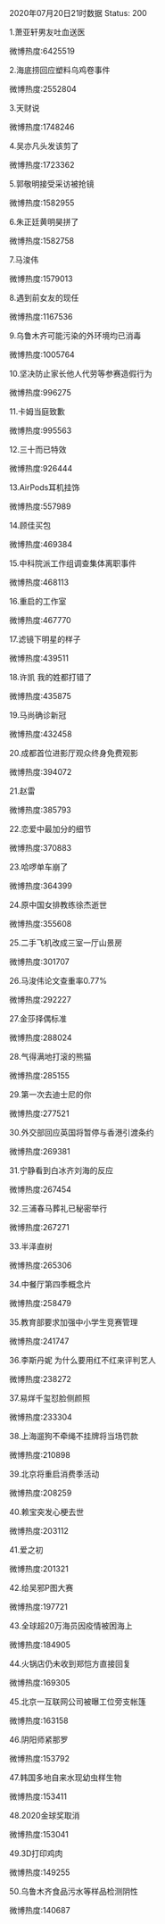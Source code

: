 2020年07月20日21时数据
Status: 200

1.萧亚轩男友吐血送医

微博热度:6425519

2.海底捞回应塑料乌鸡卷事件

微博热度:2552804

3.天财说

微博热度:1748246

4.吴亦凡头发该剪了

微博热度:1723362

5.郭敬明接受采访被抢镜

微博热度:1582955

6.朱正廷黄明昊拼了

微博热度:1582758

7.马浚伟

微博热度:1579013

8.遇到前女友的现任

微博热度:1167536

9.乌鲁木齐可能污染的外环境均已消毒

微博热度:1005764

10.坚决防止家长他人代劳等参赛造假行为

微博热度:996275

11.卡姆当庭致歉

微博热度:995563

12.三十而已特效

微博热度:926444

13.AirPods耳机挂饰

微博热度:557989

14.顾佳买包

微博热度:469384

15.中科院派工作组调查集体离职事件

微博热度:468113

16.重启的工作室

微博热度:467770

17.滤镜下明星的样子

微博热度:439511

18.许凯 我的姓都打错了

微博热度:435875

19.马尚确诊新冠

微博热度:432458

20.成都首位进影厅观众终身免费观影

微博热度:394072

21.赵雷

微博热度:385793

22.恋爱中最加分的细节

微博热度:370883

23.哈啰单车崩了

微博热度:364399

24.原中国女排教练徐杰逝世

微博热度:355608

25.二手飞机改成三室一厅山景房

微博热度:301707

26.马浚伟论文查重率0.77%

微博热度:292227

27.金莎择偶标准

微博热度:288024

28.气得满地打滚的熊猫

微博热度:285155

29.第一次去迪士尼的你

微博热度:277521

30.外交部回应英国将暂停与香港引渡条约

微博热度:269381

31.宁静看到白冰齐刘海的反应

微博热度:267454

32.三浦春马葬礼已秘密举行

微博热度:267271

33.半泽直树

微博热度:265306

34.中餐厅第四季概念片

微博热度:258479

35.教育部要求加强中小学生竞赛管理

微博热度:241747

36.李斯丹妮 为什么要用红不红来评判艺人

微博热度:238272

37.易烊千玺怼脸侧颜照

微博热度:233304

38.上海遛狗不牵绳不挂牌将当场罚款

微博热度:210898

39.北京将重启消费季活动

微博热度:208259

40.赖宝突发心梗去世

微博热度:203112

41.爱之初

微博热度:201321

42.给吴邪P图大赛

微博热度:197721

43.全球超20万海员因疫情被困海上

微博热度:184905

44.火锅店仍未收到郑恺方直接回复

微博热度:169305

45.北京一互联网公司被曝工位旁支帐篷

微博热度:163158

46.阴阳师紧那罗

微博热度:153792

47.韩国多地自来水现幼虫样生物

微博热度:153411

48.2020金球奖取消

微博热度:153041

49.3D打印鸡肉

微博热度:149255

50.乌鲁木齐食品污水等样品检测阴性

微博热度:140687

